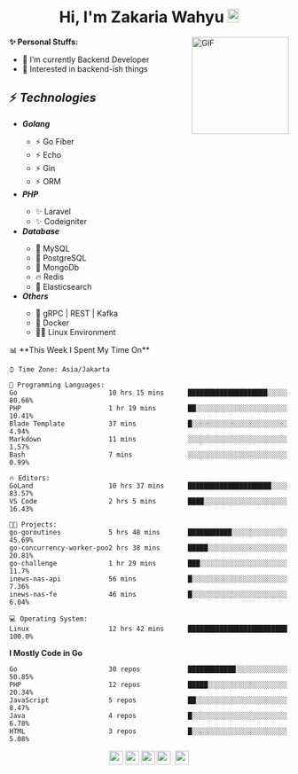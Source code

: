 <h1 align="center">Hi, I'm Zakaria Wahyu <img src="https://github.com/TheDudeThatCode/TheDudeThatCode/blob/master/Assets/Hi.gif" width="20px" height="25px"></h1>

<img align="right" alt="GIF" height="175px" src="https://www.nayakapratama.co.id/wp-content/uploads/2019/07/Website-Maintenance.gif" />

**✨ Personal Stuffs:**
- 🔭 I’m currently Backend Developer
- 🌱 Interested in backend-ish things

<h2>⚡ <i>Technologies</i></h2>
<ul>
<li><strong><i>Golang</i></strong></li>
  <ul>
    <li>⚡ Go Fiber</li>
    <li>⚡ Echo</li>
    <li>⚡ Gin</li>
    <li>⚡ ORM</li>
  </ul>
<li><strong><i>PHP</i></strong></li>
  <ul>
    <li>✨ Laravel</li>
    <li>✨ Codeigniter</li>
  </ul>
<li><strong><i>Database</i></strong></li>
  <ul>
    <li>🐬 MySQL</li>
    <li>🐘 PostgreSQL</li>
    <li>🍃 MongoDb</li>
    <li>🔥 Redis</li>
    <li>🔎 Elasticsearch</li>
  </ul>
  <li><strong><i>Others</i></strong></li>
  <ul>
    <li>💫 gRPC | REST | Kafka</li>
    <li>🐳 Docker</li>
    <li>👨‍💻 Linux Environment</li>
  </ul>
</ul>
<!--START_SECTION:waka-->
📊 **This Week I Spent My Time On** 

```text
⌚︎ Time Zone: Asia/Jakarta

💬 Programming Languages: 
Go                       10 hrs 15 mins      ████████████████████░░░░░   80.66% 
PHP                      1 hr 19 mins        ██░░░░░░░░░░░░░░░░░░░░░░░   10.41% 
Blade Template           37 mins             █░░░░░░░░░░░░░░░░░░░░░░░░   4.94% 
Markdown                 11 mins             ░░░░░░░░░░░░░░░░░░░░░░░░░   1.57% 
Bash                     7 mins              ░░░░░░░░░░░░░░░░░░░░░░░░░   0.99%

🔥 Editors: 
GoLand                   10 hrs 37 mins      █████████████████████░░░░   83.57% 
VS Code                  2 hrs 5 mins        ████░░░░░░░░░░░░░░░░░░░░░   16.43%

🐱‍💻 Projects: 
go-goroutines            5 hrs 48 mins       ███████████░░░░░░░░░░░░░░   45.69% 
go-concurrency-worker-poo2 hrs 38 mins       █████░░░░░░░░░░░░░░░░░░░░   20.81% 
go-challenge             1 hr 29 mins        ███░░░░░░░░░░░░░░░░░░░░░░   11.7% 
inews-nas-api            56 mins             █░░░░░░░░░░░░░░░░░░░░░░░░   7.36% 
inews-nas-fe             46 mins             █░░░░░░░░░░░░░░░░░░░░░░░░   6.04%

💻 Operating System: 
Linux                    12 hrs 42 mins      █████████████████████████   100.0%

```

**I Mostly Code in Go** 

```text
Go                       30 repos            ████████████░░░░░░░░░░░░░   50.85% 
PHP                      12 repos            █████░░░░░░░░░░░░░░░░░░░░   20.34% 
JavaScript               5 repos             ██░░░░░░░░░░░░░░░░░░░░░░░   8.47% 
Java                     4 repos             █░░░░░░░░░░░░░░░░░░░░░░░░   6.78% 
HTML                     3 repos             █░░░░░░░░░░░░░░░░░░░░░░░░   5.08%

```



<!--END_SECTION:waka-->

<p align="center">
<a href="https://www.linkedin.com/in/zakariawahyu" target="_blank"><img src="https://img.shields.io/badge/linkedin-%230077B5.svg?&style=for-the-badge&logo=linkedin&logoColor=white" height=25></a>
<a href="https://medium.com/@zakariawahyu" target="_blank"><img src="https://img.shields.io/badge/Medium-12100E?style=for-the-badge&logo=medium&logoColor=white" height=25></a>
<a href="https://medium.com/@zakariawahyu" target="_blank"><img src="https://img.shields.io/badge/Portfolio-2300843e?style=for-the-badge&logo=About.me&logoColor=white" height=25></a>
<a href="https://www.twitter.com/_zakariawahyu" target="_blank"><img src="https://img.shields.io/badge/twitter-%231DA1F2.svg?&style=for-the-badge&logo=twitter&logoColor=white" height=25></a> 
<a href="https://www.instagram.com/_zakariawahyu" target="_blank"><img src="https://img.shields.io/badge/instagram-%23E4405F.svg?&style=for-the-badge&logo=instagram&logoColor=white" height=25></a>
